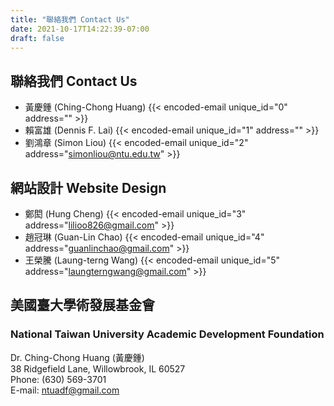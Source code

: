 ```yaml
---
title: "聯絡我們 Contact Us"
date: 2021-10-17T14:22:39-07:00
draft: false
---
```

## 聯絡我們 Contact Us
- 黃慶鍾 (Ching-Chong Huang) {{< encoded-email unique_id="0" address="" >}}
- 賴富雄 (Dennis F. Lai) {{< encoded-email unique_id="1" address="" >}}
- 劉鴻章 (Simon Liou) {{< encoded-email unique_id="2" address="simonliou@ntu.edu.tw" >}}

## 網站設計 Website Design
- 鄭閎 (Hung Cheng) {{< encoded-email unique_id="3" address="lilioo826@gmail.com" >}}
- 趙冠琳 (Guan-Lin Chao) {{< encoded-email unique_id="4" address="guanlinchao@gmail.com" >}}
- 王榮騰 (Laung-terng Wang) {{< encoded-email unique_id="5" address="laungterngwang@gmail.com" >}}
  
## 美國臺大學術發展基金會
### National Taiwan University Academic Development Foundation
Dr. Ching-Chong Huang (黃慶鍾)  
38 Ridgefield Lane, Willowbrook, IL 60527  
Phone: (630) 569-3701  
E-mail: ntuadf@gmail.com
